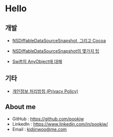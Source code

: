 # Hello

## 개발

- [NSDiffableDataSourceSnapshot, 그리고 Cocoa](Develop/NSDiffableDataSourceSnapshot-And-Cocoa/article.md)

- [NSDiffableDataSourceSnapshot의 몇가지 팁](Develop/NSDiffableDataSourceSnapshot-Tips/article.md)

- [Swift의 AnyObject에 대해](Develop/About_Swift_AnyObject/article.md)

## 기타

- [개인정보 처리방침 (Privacy Policy)](Privacy_Policy/index.md)

## About me

- GitHub : https://github.com/pookjw
- LinkedIn : https://www.linkedin.com/in/pookjw/
- Email : kidjinwoo@me.com
